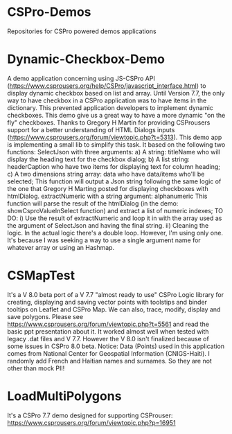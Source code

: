# CSPro-Demos
Repositories for CSPro powered demos applications
# Dynamic-Checkbox-Demo
A demo application concerning using JS-CSPro API (https://www.csprousers.org/help/CSPro/javascript_interface.html) to display dynamic checkbox based on list and array. Until Version 7.7, the only way to have checkbox in a CSPro application was to have items in the dictionary. This prevented application developers to implement dynamic checkboxes.
This demo give us a great way to have a more dynamic "on the fly" checkboxes. Thanks to Gregory H Martin for providing CSProusers support for a better understanding of HTML Dialogs inputs (https://www.csprousers.org/forum/viewtopic.php?t=5313). This demo app is implementing a small lib to simplify this task. It based on the following two functions:
SelectJson with three arguments: a) A string: titleName who will display the heading text for the checkbox dialog; b) A list string: headerCaption who have two items for displaying text for column heading; c) A two dimensions string array: data who have data/items who'll be selected; This function will output a Json string following the same logic of the one that Gregory H Marting posted for displaying checkboxes with htmlDialog.
extractNumeric with a string argument: alphanumeric This function will parse the result of the htmlDialog (in the demo: showCsproValueInSelect function) and extract a list of numeric indexes;
TO DO: i) Use the result of extractNumeric and loop it in with the array used as the argument of SelectJson and having the final string. ii) Cleaning the logic. In the actual logic there's a double loop. However, I'm using only one. It's because I was seeking a way to use a single argument name for whatever array or using an Hashmap.
# CSMapTest
It's a V 8.0 beta port of a V 7.7 "almost ready to use" CSPro Logic library for creating, displaying and saving vector points with toolstips and binder tooltips on Leaflet and CSPro Map. We can also, trace, modify, display and save polygons. Please see https://www.csprousers.org/forum/viewtopic.php?t=5561 and read the basic ppt presentation about it. It worked almost well when tested with legacy .dat files and V 7.7. However the V 8.0 isn't finalized because of some issues in CSPro 8.0 beta. Notice: Data (Points) used in this application comes from National Center for Geospatial Information (CNIGS-Haiti). I randomly add French and Haitian names and surnames. So they are not other than mock PII!
# LoadMultiPolygons
It's a CSPro 7.7 demo designed for supporting CSProuser: https://www.csprousers.org/forum/viewtopic.php?p=16951
